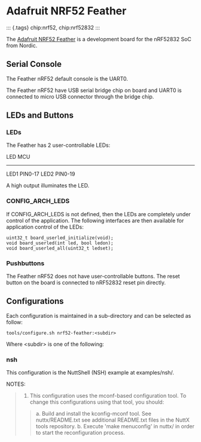 Adafruit NRF52 Feather
======================

::: {.tags}
chip:nrf52, chip:nrf52832
:::

The [Adafruit NRF52 Feather](https://www.adafruit.com/product/3406) is a
development board for the nRF52832 SoC from Nordic.

Serial Console
--------------

The Feather nRF52 default console is the UART0.

The Feather nRF52 have USB serial bridge chip on board and UART0 is
connected to micro USB connector through the bridge chip.

LEDs and Buttons
----------------

### LEDs

The Feather has 2 user-controllable LEDs:

  LED    MCU
  ------ ---------
  LED1   PIN0-17
  LED2   PIN0-19

A high output illuminates the LED.

### CONFIG\_ARCH\_LEDS

If CONFIG\_ARCH\_LEDS is not defined, then the LEDs are completely under
control of the application. The following interfaces are then available
for application control of the LEDs:

    uint32_t board_userled_initialize(void);
    void board_userled(int led, bool ledon);
    void board_userled_all(uint32_t ledset);

### Pushbuttons

The Feather nRF52 does not have user-controllable buttons. The reset
button on the board is connected to nRF52832 reset pin directly.

Configurations
--------------

Each configuration is maintained in a sub-directory and can be selected
as follow:

    tools/configure.sh nrf52-feather:<subdir>

Where \<subdir\> is one of the following:

### nsh

This configuration is the NuttShell (NSH) example at examples/nsh/.

NOTES:

> 1.  This configuration uses the mconf-based configuration tool. To
>     change this configurations using that tool, you should:
>
> > a.  Build and install the kconfig-mconf tool. See nuttx/README.txt
> >     see additional README.txt files in the NuttX tools repository.
> > b.  Execute \'make menuconfig\' in nuttx/ in order to start the
> >     reconfiguration process.

